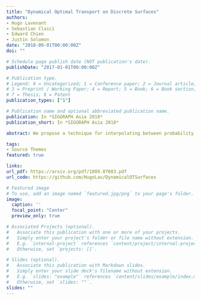 ```yaml
---
title: "Dynamical Optimal Transport on Discrete Surfaces"
authors:
- Hugo Lavenant
- Sebastian Claici
- Edward Chien
- Justin Solomon
date: "2018-09-01T00:00:00Z"
doi: ""

# Schedule page publish date (NOT publication's date).
publishDate: "2017-01-01T00:00:00Z"

# Publication type.
# Legend: 0 = Uncategorized; 1 = Conference paper; 2 = Journal article;
# 3 = Preprint / Working Paper; 4 = Report; 5 = Book; 6 = Book section;
# 7 = Thesis; 8 = Patent
publication_types: ["1"]

# Publication name and optional abbreviated publication name.
publication: In *SIGGRAPH Asia 2018*
publication_short: In *SIGGRAPH Asia 2018*

abstract: We propose a technique for interpolating between probability distributions on discrete surfaces, based on the theory of optimal transport. Unlike previous attempts that use linear programming, our method is based on a dynamical formulation of quadratic optimal transport proposed for flat domains by Benamou and Brenier [2000], adapted to discrete surfaces. Our structure-preserving construction yields a Riemannian metric on the (finite-dimensional) space of probability distributions on a discrete surface, which translates the so-called Otto calculus to discrete language. From a practical perspective, our technique provides a smooth interpolation between distributions on discrete surfaces with less diffusion than state-of-the-art algorithms involving entropic regularization. Beyond interpolation, we show how our discrete notion of optimal transport extends to other tasks, such as distribution-valued Dirichlet problems and time integration of gradient flows.

tags:
- Source Themes
featured: true

links:
url_pdf: https://arxiv.org/pdf/1809.07083.pdf
url_code: https://github.com/HugoLav/DynamicalOTSurfaces

# Featured image
# To use, add an image named `featured.jpg/png` to your page's folder.
image:
  caption: ''
  focal_point: "Center"
  preview_only: true

# Associated Projects (optional).
#   Associate this publication with one or more of your projects.
#   Simply enter your project's folder or file name without extension.
#   E.g. `internal-project` references `content/project/internal-project/index.md`.
#   Otherwise, set `projects: []`.

# Slides (optional).
#   Associate this publication with Markdown slides.
#   Simply enter your slide deck's filename without extension.
#   E.g. `slides: "example"` references `content/slides/example/index.md`.
#   Otherwise, set `slides: ""`.
slides: ""
---
```

